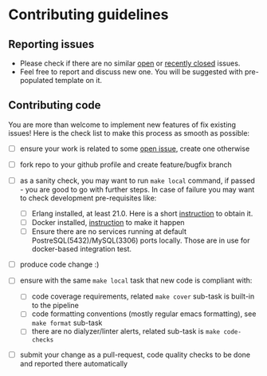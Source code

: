 # Contributing guidelines

## Reporting issues
- Please check if there are no similar [open](https://github.com/bearmug/erlang-pure-migrations/issues)
or [recently closed](https://github.com/bearmug/erlang-pure-migrations/issues?q=is%3Aissue+is%3Aclosed+sort%3Aupdated-desc)
issues.
- Feel free to report and discuss new one. You will be suggested with pre-populated template on it.

## Contributing code
You are more than welcome to implement new features of fix existing issues! Here is the check list to make this
process as smooth as possible:
- [ ] ensure your work is related to some [open issue](https://github.com/bearmug/erlang-pure-migrations/issues), create one otherwise
- [ ] fork repo to your github profile and create feature/bugfix branch
- [ ] as a sanity check, you may want to run `make local` command, if passed - you are good to go with
      further steps. In case of failure you may want to check development pre-requisites like:
      
    - [ ] Erlang installed, at least 21.0. Here is a short [instruction](https://github.com/bearmug/cfg-init/blob/master/cfg-stack-erl.sh) to obtain it.
    - [ ] Docker installed, [instruction](https://github.com/bearmug/cfg-init/blob/master/cfg-tools-docker.sh) to make it happen
    - [ ] Ensure there are no services running at default PostreSQL(5432)/MySQL(3306) ports locally. Those are in use for
    docker-based integration test.
- [ ] produce code change :) 
- [ ] ensure with the same `make local` task that new code is compliant with:
    - [ ] code coverage requirements, related `make cover` sub-task is built-in to the pipeline
    - [ ] code formatting conventions (mostly regular emacs formatting), see `make format` sub-task
    - [ ] there are no dialyzer/linter alerts, related sub-task is `make code-checks`
- [ ] submit your change as a pull-request, code quality checks to be done and reported there automatically   
